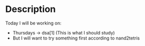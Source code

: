 # Description

Today I will be working on:
  - Thursdays ->  dsa[1] (This is what I should study)
  - But I will want to try something first according to nand2tetris


